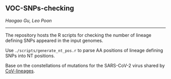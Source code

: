 ## VOC-SNPs-checking

*Haogao Gu, Leo Poon*

---

The repository hosts the R scripts for checking the number of lineage defining SNPs appeared in the input genomes.

Use `./scripts/generate_nt_pos.r` to parse AA positions of lineage defining SNPs into NT positions.

Base on the constellations of mutations for the SARS-CoV-2 virus shared by [
CoV-lineages](https://github.com/cov-lineages/constellations).
